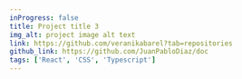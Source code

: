 ```yaml
---
inProgress: false
title: Project title 3
img_alt: project image alt text
link: https://github.com/veranikabarel?tab=repositories
github_link: https://github.com/JuanPabloDiaz/doc
tags: ['React', 'CSS', 'Typescript']
---
```

